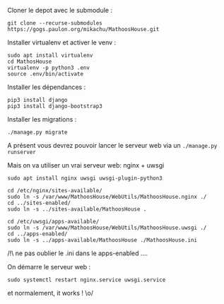 Cloner le depot avec le submodule :

```git clone --recurse-submodules https://gogs.paulon.org/mikachu/MathoosHouse.git```

Installer virtualenv et activer le venv :

```
sudo apt install virtualenv
cd MathosHouse
virtualenv -p python3 .env
source .env/bin/activate
```

Installer les dépendances :

```
pip3 install django
pip3 install django-bootstrap3
```


Installer les migrations :

```./manage.py migrate```


A présent vous devrez pouvoir lancer le serveur web via un ```./manage.py runserver```

Mais on va utiliser un vrai serveur web: nginx + uwsgi

```
sudo apt install nginx uwsgi uwsgi-plugin-python3

cd /etc/nginx/sites-available/
sudo ln -s /var/www/MathoosHouse/WebUtils/MathoosHouse.nginx ./
cd ../sites-enabled/
sudo ln -s ../sites-available/MathoosHouse .

cd /etc/uwsgi/apps-available/
sudo ln -s /var/www/MathoosHouse/WebUtils/MathoosHouse.uwsgi ./
cd ../apps-enabled/
sudo ln -s ../apps-available/MathoosHouse ./MathoosHouse.ini
```


/!\ ne pas oublier le .ini dans le apps-enabled ....


On démarre le serveur web :

```
sudo systemctl restart nginx.service uwsgi.service
```

et normalement, it works ! \o/